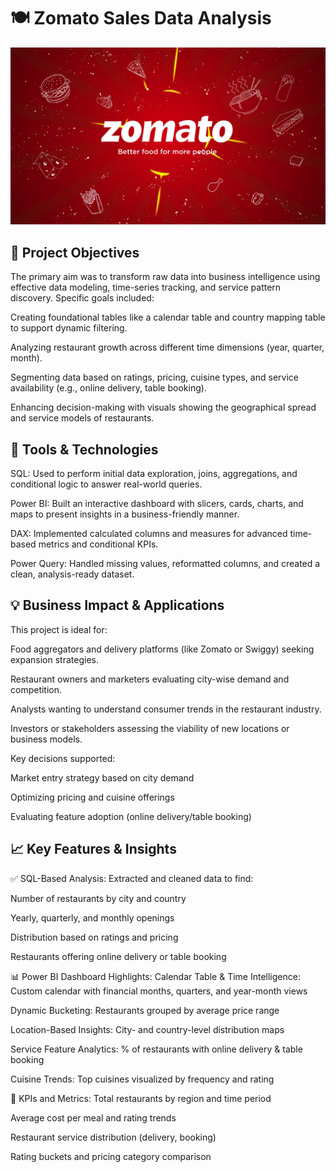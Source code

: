 
# 🍽️ Zomato Sales Data Analysis

![zomato_logo](https://github.com/saicharannetha/zomato-data-analysis/blob/main/zomato.jpg)


## 🎯 Project Objectives
The primary aim was to transform raw data into business intelligence using effective data modeling, time-series tracking, and service pattern discovery. Specific goals included:

Creating foundational tables like a calendar table and country mapping table to support dynamic filtering.

Analyzing restaurant growth across different time dimensions (year, quarter, month).

Segmenting data based on ratings, pricing, cuisine types, and service availability (e.g., online delivery, table booking).

Enhancing decision-making with visuals showing the geographical spread and service models of restaurants.
## 🧰 Tools & Technologies
SQL: Used to perform initial data exploration, joins, aggregations, and conditional logic to answer real-world queries.

Power BI: Built an interactive dashboard with slicers, cards, charts, and maps to present insights in a business-friendly manner.

DAX: Implemented calculated columns and measures for advanced time-based metrics and conditional KPIs.

Power Query: Handled missing values, reformatted columns, and created a clean, analysis-ready dataset.
## 💡 Business Impact & Applications
This project is ideal for:

Food aggregators and delivery platforms (like Zomato or Swiggy) seeking expansion strategies.

Restaurant owners and marketers evaluating city-wise demand and competition.

Analysts wanting to understand consumer trends in the restaurant industry.

Investors or stakeholders assessing the viability of new locations or business models.

Key decisions supported:

Market entry strategy based on city demand

Optimizing pricing and cuisine offerings

Evaluating feature adoption (online delivery/table booking)
## 📈 Key Features & Insights
✅ SQL-Based Analysis:
Extracted and cleaned data to find:

Number of restaurants by city and country

Yearly, quarterly, and monthly openings

Distribution based on ratings and pricing

Restaurants offering online delivery or table booking

📊 Power BI Dashboard Highlights:
Calendar Table & Time Intelligence: Custom calendar with financial months, quarters, and year-month views

Dynamic Bucketing: Restaurants grouped by average price range

Location-Based Insights: City- and country-level distribution maps

Service Feature Analytics: % of restaurants with online delivery & table booking

Cuisine Trends: Top cuisines visualized by frequency and rating

📌 KPIs and Metrics:
Total restaurants by region and time period

Average cost per meal and rating trends

Restaurant service distribution (delivery, booking)

Rating buckets and pricing category comparison
